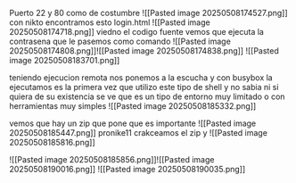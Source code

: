 Puerto 22 y 80 como de costumbre
![[Pasted image 20250508174527.png]]
con nikto encontramos esto login.html ![[Pasted image 20250508174718.png]]
viedno el codigo fuente vemos que  ejecuta la contrasena que le pasemos como comando ![[Pasted image 20250508174808.png]]![[Pasted image 20250508174838.png]]
![[Pasted image 20250508183701.png]]

teniendo ejecucion remota nos ponemos a la escucha y con busybox la ejecutamos es la primera vez que utilizo este tipo de shell y no sabia ni si quiera de  su existencia se ve que es un tipo de entorno muy limitado o con herramientas muy simples 
![[Pasted image 20250508185332.png]]

vemos que hay un zip que pone que es importante 
![[Pasted image 20250508185447.png]]
pronike11
crakceamos el zip y
![[Pasted image 20250508185816.png]]

![[Pasted image 20250508185856.png]]![[Pasted image 20250508190016.png]]
![[Pasted image 20250508190035.png]]